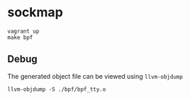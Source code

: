# sockmap

```
vagrant up
make bpf
```

## Debug

The generated object file can be viewed using `llvm-objdump`

```
llvm-objdump -S ./bpf/bpf_tty.o
```
